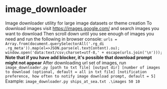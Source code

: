 # image_downloader
Image downloader utility for large image datasets or theme creation
To download images visit https://images.google.com/ and search images you want to download
Then scroll down until you see enough of images you need and run the following in browser console:
`urls = Array.from(document.querySelectorAll('.rg_di .rg_meta')).map(el=>JSON.parse(el.textContent).ou);
window.open('data:text/csv;charset=utf-8,' + escape(urls.join('\n')));`
**Note that if you have add blocker, it's possible that download prompt might not appear**
After downloading url set of images, run `image_downloader.py [path to txt file] [output dir] [number of images to download (optional, default = all in txt file] [notification preference, how often to notify image download prompt, default = 5]`
Example: `image_downloader.py ships_at_sea.txt .\images 50 10`

